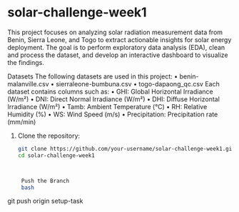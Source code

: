 # solar-challenge-week1
This project focuses on analyzing solar radiation measurement data from Benin, Sierra Leone, and Togo to extract actionable insights for solar energy deployment. The goal is to perform exploratory data analysis (EDA), clean and process the dataset, and develop an interactive dashboard to visualize the findings.


Datasets
The following datasets are used in this project:
•	benin-malanville.csv
•	sierraleone-bumbuna.csv
•	togo-dapaong_qc.csv
Each dataset contains columns such as:
•	GHI: Global Horizontal Irradiance (W/m²)
•	DNI: Direct Normal Irradiance (W/m²)
•	DHI: Diffuse Horizontal Irradiance (W/m²)
•	Tamb: Ambient Temperature (°C)
•	RH: Relative Humidity (%)
•	WS: Wind Speed (m/s)
•	Precipitation: Precipitation rate (mm/min)


1. Clone the repository:
   ```bash
   git clone https://github.com/your-username/solar-challenge-week1.git
   cd solar-challenge-week1



    Push the Branch
    bash

git push origin setup-task


